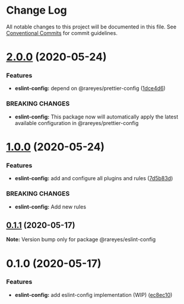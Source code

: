 # Change Log

All notable changes to this project will be documented in this file.
See [Conventional Commits](https://conventionalcommits.org) for commit guidelines.

# [2.0.0](https://github.com/rareyesdev/toolbox/compare/@rareyes/eslint-config@1.0.0...@rareyes/eslint-config@2.0.0) (2020-05-24)


### Features

* **eslint-config:** depend on @rareyes/prettier-config ([1dce4d6](https://github.com/rareyesdev/toolbox/commit/1dce4d6b9f5880f5e02c91c072814b25ca8a1307))


### BREAKING CHANGES

* **eslint-config:** This package now will automatically apply the latest available configuration in
@rareyes/prettier-config





# [1.0.0](https://github.com/rareyesdev/toolbox/compare/@rareyes/eslint-config@0.1.1...@rareyes/eslint-config@1.0.0) (2020-05-24)


### Features

* **eslint-config:** add and configure all plugins and rules ([7d5b83d](https://github.com/rareyesdev/toolbox/commit/7d5b83d2a27382ee45a37e091da120e7d5916798))


### BREAKING CHANGES

* **eslint-config:** Add new rules





## [0.1.1](https://github.com/rareyesdev/toolbox/compare/@rareyes/eslint-config@0.1.0...@rareyes/eslint-config@0.1.1) (2020-05-17)

**Note:** Version bump only for package @rareyes/eslint-config





# 0.1.0 (2020-05-17)


### Features

* **eslint-config:** add eslint-config implementation (WIP) ([ec8ec10](https://github.com/rareyesdev/toolbox/commit/ec8ec10e2ec4964e3b77006db3ca36d903dfbab3))
